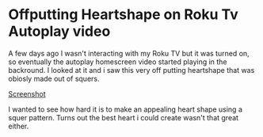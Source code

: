# Offputting Heartshape on Roku Tv Autoplay video

A few days ago I wasn't interacting with my Roku TV but it was turned on, so eventually the autoplay homescreen video started playing in the backround. I looked at it and i saw this very off putting heartshape that was obiosly made out of squers. 

[Screenshot](src/assets/screenshot.png)

I wanted to see how hard it is to make an appealing heart shape using a squer pattern. Turns out the best heart i could create wasn't that great either. 
